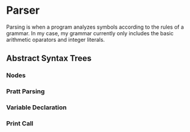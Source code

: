 # Parser
Parsing is when a program analyzes symbols according to the rules of a grammar. In my case, my grammar currently only includes the basic arithmetic oparators and integer literals.

## Abstract Syntax Trees
### Nodes
### Pratt Parsing
### Variable Declaration
### Print Call
